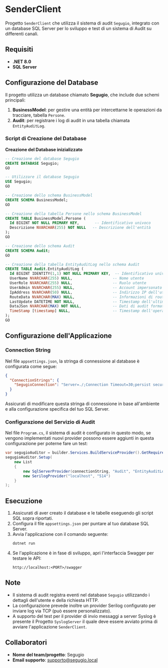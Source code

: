 # SenderClient

Progetto `SenderClient` che utilizza il sistema di audit `Segugio`, integrato con un database SQL Server per lo sviluppo e test di un sistema di Audit su differenti canali.

## Requisiti

- **.NET 8.0**
- **SQL Server**

## Configurazione del Database

Il progetto utilizza un database chiamato **Segugio**, che include due schemi principali:

1. **BusinessModel**: per gestire una entità per intercettarne le operazioni da tracciare, tabella `Persone`.
2. **Audit**: per registrare i log di audit in una tabella chiamata `EntityAuditLog`.

### Script di Creazione del Database

**Creazione del Database inizializzato**

```sql
-- Creazione del database Segugio
CREATE DATABASE Segugio;
GO

-- Utilizzare il database Segugio
USE Segugio;
GO

-- Creazione dello schema BusinessModel
CREATE SCHEMA BusinessModel;
GO

-- Creazione della tabella Persone nello schema BusinessModel
CREATE TABLE BusinessModel.Persone (
  Id BIGINT NOT NULL PRIMARY KEY,       -- Identificativo univoco
  Descrizione NVARCHAR(255) NOT NULL   -- Descrizione dell'entità
);
GO

-- Creazione dello schema Audit
CREATE SCHEMA Audit;
GO

-- Creazione della tabella EntityAuditLog nello schema Audit
CREATE TABLE Audit.EntityAuditLog (
  Id BIGINT IDENTITY(1,1) NOT NULL PRIMARY KEY,  -- Identificativo univoco del log
  UserName NVARCHAR(255) NULL,                  -- Nome utente
  UserRole NVARCHAR(255) NULL,                  -- Ruolo utente
  UserAdmin NVARCHAR(255) NULL,                 -- Account impersonato (amministratore)
  IpAddress NVARCHAR(50) NULL,                  -- Indirizzo IP dell'utente
  RouteData NVARCHAR(MAX) NULL,                 -- Informazioni di routing HTTP
  LastUpdate DATETIME NOT NULL,                 -- Timestamp dell'ultima modifica
  DataJSon NVARCHAR(MAX) NOT NULL,              -- Dati di audit formattati in JSON
  TimeStamp [timestamp] NULL,                   -- Timestamp dell'operazione  
);
GO
```

## Configurazione dell'Applicazione

### Connection String

Nel file `appsettings.json`, la stringa di connessione al database è configurata come segue:

```json
{
  "ConnectionStrings": {
    "SegugioConnection": "Server=./;Connection Timeout=30;persist security info=True;TrustServerCertificate=True;Integrated Security=SSPI;Initial Catalog=Segugio;"
  }
}
```

Assicurati di modificare questa stringa di connessione in base all'ambiente e alla configurazione specifica del tuo SQL Server.

### Configurazione del Servizio di Audit

Nel file `Program.cs`, il sistema di audit è configurato in questo modo, se vengono implementati nuovi provider possono essere aggiunti in questa configurazione per poterne fare un test:

```csharp
var segugioAuditor = builder.Services.BuildServiceProvider().GetRequiredService();
segugioAuditor.Setup(
    new List  
    {
        new SqlServerProvider(connectionString, "Audit", "EntityAuditLog", "Id", "DataJSon"), 
        new SerilogProvider("localhost", "514")
    }
);
```

## Esecuzione

1. Assicurati di aver creato il database e le tabelle eseguendo gli script SQL sopra riportati.
2. Configura il file `appsettings.json` per puntare al tuo database SQL Server.
3. Avvia l'applicazione con il comando seguente:
   ```bash
   dotnet run
   ```
4. Se l'applicazione è in fase di sviluppo, apri l'interfaccia Swagger per testare le API:
   ```
   http://localhost:<PORT>/swagger
   ```

## Note

- Il sistema di audit registra eventi nel database `Segugio` utilizzando i dettagli dell'utente e della richiesta HTTP.
- La configurazione prevede inoltre un provider Serilog configurato per inviare log via TCP (può essere personalizzato).
- A supporto del test per il provider di invio messaggi a server Syslog è presente il Progetto `SyslogServer` il quale deve essere avviato prima di avviare l'applicazione `SenderClient`.

## Collaboratori

- **Nome del team/progetto**: Segugio
- **Email supporto**: supporto@segugio.local
